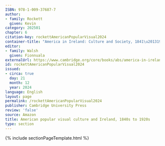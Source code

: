 ```yaml
---
ISBN: 978-1-009-37687-7
author:
- family: Rockett
  given: Kevin
category: 202501
chapter: 6
citation-key: rockettAmericanPopularVisual2024
container-title: "America in Ireland: Culture and Society, 1841\u20131925"
editor:
- family: Walsh
  given: Fionnuala
externalUrl: https://www.cambridge.org/core/books/abs/america-in-ireland/american-popular-visual-culture-and-ireland-1840s1920s/88B1064F5D06FDC91428EDB639C6DACE
id: rockettAmericanPopularVisual2024
issued:
- circa: true
  day: 21
  month: 12
  year: 2024
language: English
layout: page
permalink: /rockettAmericanPopularVisual2024
publisher: Cambridge University Press
review: 'false'
source: Amazon
title: American popular visual culture and Ireland, 1840s to 1920s
type: section
---
```

{% include sectionPageTemplate.html %}